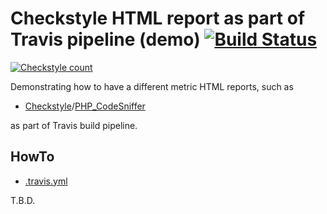 # Checkstyle HTML report as part of Travis pipeline (demo) [![Build Status](https://travis-ci.org/SchulteMarkus/metric-html-report-as-part-of-travis-demo.svg?branch=github)](https://travis-ci.org/SchulteMarkus/metric-html-report-as-part-of-travis-demo)
[![Checkstyle count](https://s3.eu-central-1.amazonaws.com/xml-metrics-to-html/github/markusschulte/metric-html-report-as-part-of-pipeline-demo/github/count.svg)](https://s3.eu-central-1.amazonaws.com/xml-metrics-to-html/github/markusschulte/metric-html-report-as-part-of-pipeline-demo/github/index.html)

Demonstrating how to have a different metric HTML reports, such as
- [Checkstyle](https://github.com/checkstyle/checkstyle)/[PHP_CodeSniffer](https://github.com/squizlabs/PHP_CodeSniffer)

as part of Travis build pipeline.

## HowTo

- [.travis.yml](.travis.yml)

T.B.D.
